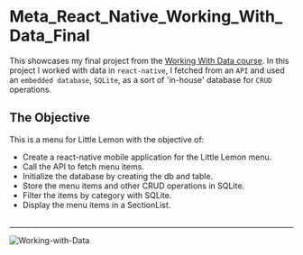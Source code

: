 # Meta_React_Native_Working_With_Data_Final
This showcases my final project from the [Working With Data course](https://www.coursera.org/learn/meta-working-with-data?specialization=meta-react-native). In this project I worked with data in `react-native`, I fetched from an `API` and used an `embedded database`, `SQLite`, as a sort of 'in-house' database for `CRUD` operations.

## The Objective
This is a menu for Little Lemon with the objective of:

- Create a react-native mobile application for the Little Lemon menu.
- Call the API to fetch menu items.
- Initialize the database by creating the db and table.
- Store the menu items and other CRUD operations in SQLite.
- Filter the items by category with SQLite.
- Display the menu items in a SectionList.
<br /><br />

---
![Working-with-Data](https://github.com/dBish6/Little_Lemon_Newsletter/assets/94132443/4b82395e-fee0-4cbc-aee0-f3834a4032f7)

